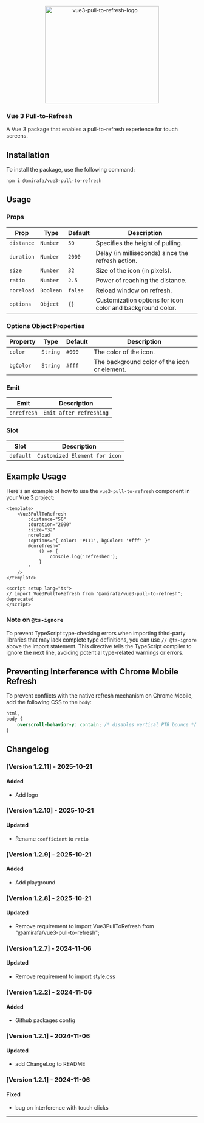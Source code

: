 <p align="center">
  <a href='https://postimages.org/' target='_blank'>
    <img 
      src='https://i.postimg.cc/PqqK5WcJ/Vue3-Pull-To-Refresh-logo.png'       
      width="300" 
      height="256"  
      border='0' 
      alt='vue3-pull-to-refresh-logo'
    />
  </a>
</p>

### Vue 3 Pull-to-Refresh

A Vue 3 package that enables a pull-to-refresh experience for touch screens.

## Installation

To install the package, use the following command:

```bash
npm i @amirafa/vue3-pull-to-refresh
```

## Usage

### Props

| Prop       | Type      | Default | Description                                                |
| ---------- | --------- | ------- | ---------------------------------------------------------- |
| `distance` | `Number`  | `50`    | Specifies the height of pulling.                           |
| `duration` | `Number`  | `2000`  | Delay (in milliseconds) since the refresh action.          |
| `size`     | `Number`  | `32`    | Size of the icon (in pixels).                              |
| `ratio`    | `Number`  | `2.5`   | Power of reaching the distance.                            |
| `noreload` | `Boolean` | `false` | Reload window on refresh.                                  |
| `options`  | `Object`  | `{}`    | Customization options for icon color and background color. |

### Options Object Properties

| Property  | Type     | Default | Description                                  |
| --------- | -------- | ------- | -------------------------------------------- |
| `color`   | `String` | `#000`  | The color of the icon.                       |
| `bgColor` | `String` | `#fff`  | The background color of the icon or element. |

### Emit

| Emit        | Description             |
| ----------- | ----------------------- |
| `onrefresh` | `Emit after refreshing` |

### Slot

| Slot      | Description                   |
| --------- | ----------------------------- |
| `default` | `Customized Element for icon` |

## Example Usage

Here's an example of how to use the `vue3-pull-to-refresh` component in your Vue 3 project:

```vue
<template>
    <Vue3PullToRefresh
        :distance="50"
        :duration="2000"
        :size="32"
        noreload
        :options="{ color: '#111', bgColor: '#fff' }"
        @onrefresh="
            () => {
                console.log('refreshed');
            }
        "
    />
</template>

<script setup lang="ts">
// import Vue3PullToRefresh from "@amirafa/vue3-pull-to-refresh"; deprecated
</script>
```

### Note on `@ts-ignore`

To prevent TypeScript type-checking errors when importing third-party libraries that may lack complete type definitions, you can use `// @ts-ignore` above the import statement. This directive tells the TypeScript compiler to ignore the next line, avoiding potential type-related warnings or errors.

## Preventing Interference with Chrome Mobile Refresh

To prevent conflicts with the native refresh mechanism on Chrome Mobile, add the following CSS to the `body`:

```css
html,
body {
    overscroll-behavior-y: contain; /* disables vertical PTR bounce */
}
```

## Changelog

### [Version 1.2.11] - 2025-10-21

#### Added

-   Add logo

### [Version 1.2.10] - 2025-10-21

#### Updated

-   Rename `coefficient` to `ratio`

### [Version 1.2.9] - 2025-10-21

#### Added

-   Add playground

### [Version 1.2.8] - 2025-10-21

#### Updated

-   Remove requirement to import Vue3PullToRefresh from "@amirafa/vue3-pull-to-refresh";

### [Version 1.2.7] - 2024-11-06

#### Updated

-   Remove requirement to import style.css

### [Version 1.2.2] - 2024-11-06

#### Added

-   Github packages config

### [Version 1.2.1] - 2024-11-06

#### Updated

-   add ChangeLog to README

### [Version 1.2.1] - 2024-11-06

#### Fixed

-   bug on interference with touch clicks

---
